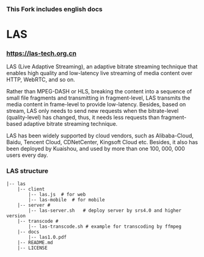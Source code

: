 ### This Fork includes english docs  

# LAS
### https://las-tech.org.cn
  
LAS (Live Adaptive Streaming), an adaptive bitrate streaming technique that enables high quality and low-latency live streaming of media content over HTTP, WebRTC, and so on. 

Rather than MPEG-DASH or HLS, breaking the content into a sequence of small file fragments and transmitting in fragment-level, LAS transmits the media content in frame-level to provide low-latency. Besides, based on stream, LAS only needs to send new requests when the bitrate-level (quality-level) has changed, thus, it needs less requests than fragment-based adaptive bitrate streaming technique. 

LAS has been widely supported by cloud vendors, such as Alibaba-Cloud, Baidu, Tencent Cloud, CDNetCenter, Kingsoft Cloud etc. Besides, it also has been deployed by Kuaishou, and used by more than one 100, 000, 000 users every day.

### LAS structure
```
|-- las
    |-- client
        |-- las.js  # for web
        |-- las-mobile  # for mobile
    |-- server #
        |-- las-server.sh   # deploy server by srs4.0 and higher version
    |-- transcode #
        |-- las-transcode.sh # example for transcoding by ffmpeg
    |-- docs
        |-- las1.0.pdf
    |-- README.md
    |-- LICENSE
```
